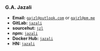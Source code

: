 ### G.A. Jazali
- **Email:** [`gajzl@outlook.com`](mailto:gajzl@outlook.com) or [`gajzl@pm.me`](mailto:gajzl@pm.me)
- **GitLab:** [`jazali`](https://gitlab.com/jazali)
- **sourcehut:** [`jzl`](https://sr.ht/~jzl/)
- **npm:** [`jazali`](https://www.npmjs.com/~jazali)
- **Docker Hub:** [`jazali`](https://hub.docker.com/u/jazali)
- **HN:** [`jazali`](https://news.ycombinator.com/user?id=jazali)
